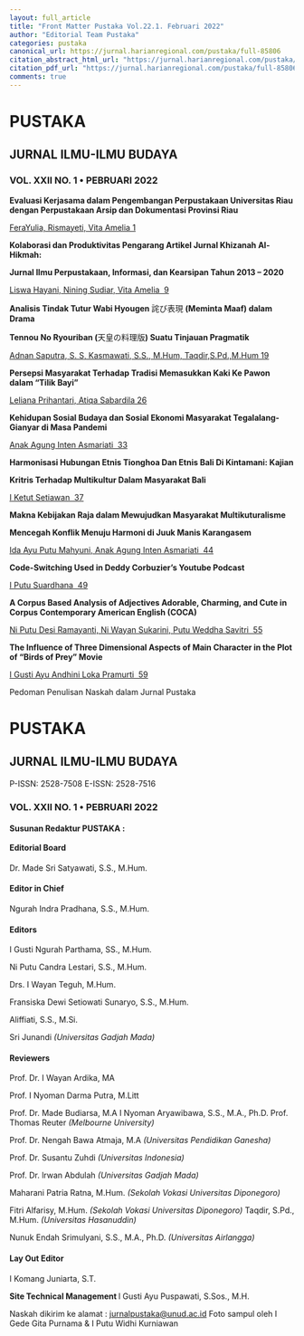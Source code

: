 ```yaml
---
layout: full_article
title: "Front Matter Pustaka Vol.22.1. Februari 2022"
author: "Editorial Team Pustaka"
categories: pustaka
canonical_url: https://jurnal.harianregional.com/pustaka/full-85806 
citation_abstract_html_url: "https://jurnal.harianregional.com/pustaka/id-85806"
citation_pdf_url: "https://jurnal.harianregional.com/pustaka/full-85806"  
comments: true
---
```


<a name="caption1"></a>
<h1><a name="bookmark0"></a><span class="font3"><a name="bookmark1"></a>PUSTAKA</span></h1>
<h2><a name="bookmark2"></a><span class="font2"><a name="bookmark3"></a>JURNAL ILMU-ILMU BUDAYA</span></h2>
<h3><a name="bookmark4"></a><span class="font1" style="font-weight:bold;"><a name="bookmark5"></a>VOL. XXII NO. 1 • PEBRUARI 2022</span></h3>
<p><span class="font0" style="font-weight:bold;">Evaluasi Kerjasama dalam Pengembangan Perpustakaan Universitas Riau dengan Perpustakaan Arsip dan Dokumentasi Provinsi Riau</span></p>
<p><a href="#bookmark6"><span class="font0">FeraYulia, Rismayeti, Vita Amelia 1</span></a></p>
<p><span class="font0" style="font-weight:bold;">Kolaborasi dan Produktivitas Pengarang Artikel Jurnal Khizanah Al-Hikmah:</span></p>
<p><span class="font0" style="font-weight:bold;">Jurnal Ilmu Perpustakaan, Informasi, dan Kearsipan Tahun 2013 – 2020</span></p>
<p><a href="#bookmark7"><span class="font0">Liswa Hayani, Nining Sudiar, Vita Amelia &nbsp;9</span></a></p>
<p><span class="font0" style="font-weight:bold;">Analisis Tindak Tutur Wabi Hyougen </span><span class="font4">詫び表現 </span><span class="font0" style="font-weight:bold;">(Meminta Maaf) dalam Drama</span></p>
<p><span class="font0" style="font-weight:bold;">Tennou No Ryouriban (</span><span class="font4">天皇の料理版</span><span class="font0" style="font-weight:bold;">) Suatu Tinjauan Pragmatik</span></p>
<p><a href="#bookmark8"><span class="font0">Adnan Saputra, S. S, Kasmawati, S.S., M.Hum, Taqdir,S.Pd.,M.Hum 19</span></a></p>
<p><span class="font0" style="font-weight:bold;">Persepsi Masyarakat Terhadap Tradisi Memasukkan Kaki Ke Pawon dalam “Tilik Bayi”</span></p>
<p><a href="#bookmark9"><span class="font0">Leliana Prihantari, Atiqa Sabardila 26</span></a></p>
<p><span class="font0" style="font-weight:bold;">Kehidupan Sosial Budaya dan Sosial Ekonomi Masyarakat Tegalalang-Gianyar di Masa Pandemi</span></p>
<p><a href="#bookmark10"><span class="font0">Anak Agung Inten Asmariati &nbsp;33</span></a></p>
<p><span class="font0" style="font-weight:bold;">Harmonisasi Hubungan Etnis Tionghoa Dan Etnis Bali Di Kintamani: Kajian</span></p>
<p><span class="font0" style="font-weight:bold;">Kritris Terhadap Multikultur Dalam Masyarakat Bali</span></p>
<p><a href="#bookmark11"><span class="font0">I Ketut Setiawan &nbsp;37</span></a></p>
<p><span class="font0" style="font-weight:bold;">Makna Kebijakan Raja dalam Mewujudkan Masyarakat Multikuturalisme</span></p>
<p><span class="font0" style="font-weight:bold;">Mencegah Konflik Menuju Harmoni di Juuk Manis Karangasem</span></p>
<p><a href="#bookmark12"><span class="font0">Ida Ayu Putu Mahyuni, Anak Agung Inten Asmariati &nbsp;44</span></a></p>
<p><span class="font0" style="font-weight:bold;">Code-Switching Used in Deddy Corbuzier’s Youtube Podcast</span></p>
<p><a href="#bookmark13"><span class="font0">I Putu Suardhana &nbsp;49</span></a></p>
<p><span class="font0" style="font-weight:bold;">A Corpus Based Analysis of Adjectives Adorable, Charming, and Cute in Corpus Contemporary American English (COCA)</span></p>
<p><a href="#bookmark14"><span class="font0">Ni Putu Desi Ramayanti, Ni Wayan Sukarini, Putu Weddha Savitri &nbsp;55</span></a></p>
<p><span class="font0" style="font-weight:bold;">The Influence of Three Dimensional Aspects of Main Character in the Plot of “Birds of Prey” Movie</span></p>
<p><a href="#bookmark15"><span class="font0">I Gusti Ayu Andhini Loka Pramurti &nbsp;59</span></a></p>
<p><span class="font0">Pedoman Penulisan Naskah dalam Jurnal Pustaka</span></p>
<h1><a name="bookmark16"></a><span class="font3"><a name="bookmark17"></a>PUSTAKA</span></h1>
<h2><a name="bookmark18"></a><span class="font2"><a name="bookmark19"></a>JURNAL ILMU-ILMU BUDAYA</span></h2>
<p><span class="font0">P-ISSN: 2528-7508 E-ISSN: 2528-7516</span></p>
<h3><a name="bookmark20"></a><span class="font1" style="font-weight:bold;"><a name="bookmark21"></a>VOL. XXII NO. 1 • PEBRUARI 2022</span></h3>
<h4><a name="bookmark22"></a><span class="font0" style="font-weight:bold;"><a name="bookmark23"></a>Susunan Redaktur PUSTAKA :</span><br><br><span class="font0" style="font-weight:bold;"><a name="bookmark24"></a>Editorial Board</span></h4>
<p><span class="font0">Dr. Made Sri Satyawati, S.S., M.Hum.</span></p>
<h4><a name="bookmark25"></a><span class="font0" style="font-weight:bold;"><a name="bookmark26"></a>Editor in Chief</span></h4>
<p><span class="font0">Ngurah Indra Pradhana, S.S., M.Hum.</span></p>
<h4><a name="bookmark27"></a><span class="font0" style="font-weight:bold;"><a name="bookmark28"></a>Editors</span></h4>
<p><span class="font0">I Gusti Ngurah Parthama, SS., M.Hum.</span></p>
<p><span class="font0">Ni Putu Candra Lestari, S.S., M.Hum.</span></p>
<p><span class="font0">Drs. I Wayan Teguh, M.Hum.</span></p>
<p><span class="font0">Fransiska Dewi Setiowati Sunaryo, S.S., M.Hum.</span></p>
<p><span class="font0">Aliffiati, S.S., M.Si.</span></p>
<p><span class="font0">Sri Junandi </span><span class="font0" style="font-style:italic;">(Universitas Gadjah Mada)</span></p>
<h4><a name="bookmark29"></a><span class="font0" style="font-weight:bold;"><a name="bookmark30"></a>Reviewers</span></h4>
<p><span class="font0">Prof. Dr. I Wayan Ardika, MA</span></p>
<p><span class="font0">Prof. I Nyoman Darma Putra, M.Litt</span></p>
<p><span class="font0">Prof. Dr. Made Budiarsa, M.A I Nyoman Aryawibawa, S.S., M.A., Ph.D. Prof. Thomas Reuter </span><span class="font0" style="font-style:italic;">(Melbourne University)</span></p>
<p><span class="font0">Prof. Dr. Nengah Bawa Atmaja, M.A </span><span class="font0" style="font-style:italic;">(Universitas Pendidikan Ganesha)</span></p>
<p><span class="font0">Prof. Dr. Susantu Zuhdi </span><span class="font0" style="font-style:italic;">(Universitas Indonesia)</span></p>
<p><span class="font0">Prof. Dr. lrwan Abdulah </span><span class="font0" style="font-style:italic;">(Universitas Gadjah Mada)</span></p>
<p><span class="font0">Maharani Patria Ratna, M.Hum. </span><span class="font0" style="font-style:italic;">(Sekolah Vokasi Universitas Diponegoro)</span></p>
<p><span class="font0">Fitri Alfarisy, M.Hum. </span><span class="font0" style="font-style:italic;">(Sekolah Vokasi Universitas Diponegoro) </span><span class="font0">Taqdir, S.Pd., M.Hum. </span><span class="font0" style="font-style:italic;">(Universitas Hasanuddin)</span></p>
<p><span class="font0">Nunuk Endah Srimulyani, S.S., M.A., Ph.D. </span><span class="font0" style="font-style:italic;">(Universitas Airlangga)</span></p>
<h4><a name="bookmark31"></a><span class="font0" style="font-weight:bold;"><a name="bookmark32"></a>Lay Out Editor</span></h4>
<p><span class="font0">I Komang Juniarta, S.T.</span></p>
<p><span class="font0" style="font-weight:bold;">Site Technical Management </span><span class="font0">l Gusti Ayu Puspawati, S.Sos., M.H.</span></p>
<p><span class="font0">Naskah dikirim ke alamat : </span><a href="mailto:jurnalpustaka@unud.ac.id"><span class="font0">jurnalpustaka@unud.ac.id</span></a><span class="font0"> Foto sampul oleh I Gede Gita Purnama &amp;&nbsp;I Putu Widhi Kurniawan</span></p>